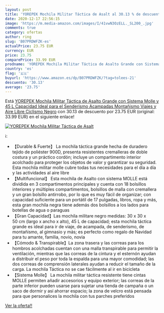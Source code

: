 ```yaml
---
layout: post
title: 'YOREPEK Mochila Militar Táctica de Asalt al 30.13 % de descuento'
date: 2020-12-17 22:56:15
image: 'https://m.media-amazon.com/images/I/41vwN3OzELL._SL200_.jpg'
comments: true
category: ofertas
author: ring
slug: 'B07PRDWFZK-es'
actualPrice: 23.75 EUR
currency: EUR
price: 23.75
comparePrice: 33.99 EUR
prodname: 'YOREPEK Mochila Militar Táctica de Asalto Grande con Sistema Molle y 45 L Capacidad  Ideal para el Senderismo  Acampadas  Montañismo  Viajes y Aire Libre Ciclismo Negro'
country: 'es'
flag: '🇪🇸'
buyurl: 'https://www.amazon.es/dp/B07PRDWFZK/?tag=tolees-21'
descuento: '30.13'
average: '23.75'
---
```


Está [YOREPEK Mochila Militar Táctica de Asalto Grande con Sistema Molle y 45 L Capacidad  Ideal para el Senderismo  Acampadas  Montañismo  Viajes y Aire Libre Ciclismo Negro](https://www.amazon.es/dp/B07PRDWFZK/?tag=tolees-21) con 30.13 de descuento por 23.75 EUR (original: 33.99 EUR) en el siguiente enlace!

[![YOREPEK Mochila Militar Táctica de Asalt](https://m.media-amazon.com/images/I/41vwN3OzELL._SL200_.jpg)](https://www.amazon.es/dp/B07PRDWFZK/?tag=tolees-21)

ℹ️:

- 【Durable & Fuerte】 La mochila táctica grande hecha de duradero tejido de poliéster 900D, presenta resistentes cremalleras de doble costura y un práctico cordón; incluye un compartimento interior acolchado para proteger los objetos de valor y garantizar su seguridad. Esta mochila militar molle cubre todas tus necesidades para el día a día y las actividades al aire libre
- 【Multifuncional】 Esta mochila de Asalto con sistema MOLLE está dividida en 3 compartimentos principales y cuenta con 18 bolsillos interiores y múltiples compartimentos, bolsillos de malla con cremallera y un gran bolsillo antirrobo, por lo que es muy fácil de organizar; con capacidad suficiente para un portátil de 17 pulgadas, libros, ropa y más, esta gran mochila negra tiene además dos bolsillos a los lados para botellas de agua o paraguas
- 【Gran Capacidad】Las mochila militare negro medidas: 30 x 30 x 50 cm (largo x ancho x alto), 45 L de capacidad; esta mochila táctica grande es ideal para ir de viaje, de acampada, de senderismo, de montañismo, al gimnasio y más; es perfecto como regalo de Navidad para tu amante, familia, novio, novia
- 【Cómodo & Transpirable】La zona trasera y las correas para los hombros acolchadas cuentan con una malla transpirable para permitir la ventilación, mientras que las correas de la cintura y el esternón ayudan a distribuir el peso por toda la espalda para una mayor comodidad; las dos correas de comprensión laterales ayudan a reducir el tamaño de la carga. La mochila Táctica no se cae fácilmente al ir en bicicleta
- 【Sistema Molle】 La mochila militar táctica resistente tiene cintas MOLLE permiten añadir accesorios y equipo exterior; las correas de la parte inferior pueden usarse para sujetar una tienda de campaña o un saco de dormir y así ahorrar espacio; la zona de velcro está pensada para que personalices la mochila con tus parches preferidos

[Ver la oferta!!](https://www.amazon.es/dp/B07PRDWFZK/?tag=tolees-21)
